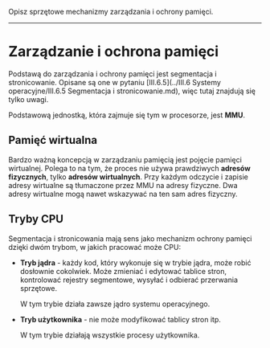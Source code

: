 Opisz sprzętowe mechanizmy zarządzania i ochrony pamięci.

---

# Zarządzanie i ochrona pamięci
Podstawą do zarządzania i ochrony pamięci jest segmentacja i stronicowanie. Opisane są one w pytaniu [III.6.5](../III.6 Systemy operacyjne/III.6.5 Segmentacja i stronicowanie.md), więc tutaj znajdują się tylko uwagi.

Podstawową jednostką, która zajmuje się tym w procesorze, jest **MMU**.

## Pamięć wirtualna
Bardzo ważną koncepcją w zarządzaniu pamięcią jest pojęcie pamięci wirtualnej. Polega to na tym, że proces nie używa prawdziwych **adresów fizycznych**, tylko **adresów wirtualnych**. Przy każdym odczycie i zapisie adresy wirtualne są tłumaczone przez MMU na adresy fizyczne. Dwa adresy wirtualne mogą nawet wskazywać na ten sam adres fizyczny.

## Tryby CPU
Segmentacja i stronicowania mają sens jako mechanizm ochrony pamięci dzięki dwóm trybom, w jakich pracować może CPU:

 - **Tryb jądra** - każdy kod, który wykonuje się w trybie jądra, może robić dosłownie cokolwiek. Może zmieniać i edytować tablice stron, kontrolować rejestry segmentowe, wysyłać i odbierać przerwania sprzętowe.

   W tym trybie działa zawsze jądro systemu operacyjnego.

 - **Tryb użytkownika** - nie może modyfikować tablicy stron itp.

   W tym trybie działają wszystkie procesy użytkownika.
